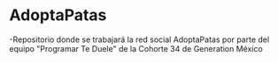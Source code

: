 # AdoptaPatas

-Repositorio donde se trabajará la red social AdoptaPatas por parte del equipo "Programar Te Duele" de la Cohorte 34 de Generation México